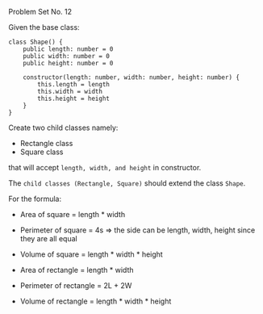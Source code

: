 Problem Set No. 12

Given the base class:

```
class Shape() {
    public length: number = 0
    public width: number = 0
    public height: number = 0

    constructor(length: number, width: number, height: number) {
        this.length = length
        this.width = width
        this.height = height
    }
}
```

Create two child classes namely:

- Rectangle class
- Square class

that will accept `length, width, and height` in constructor.

The `child classes (Rectangle, Square)` should extend the class `Shape`.

For the formula:

- Area of square = length * width
- Perimeter of square = 4s => the side can be length, width, height since they are all equal
- Volume of square = length * width * height

- Area of rectangle = length * width
- Perimeter of rectangle = 2L + 2W
- Volume of rectangle = length * width * height
